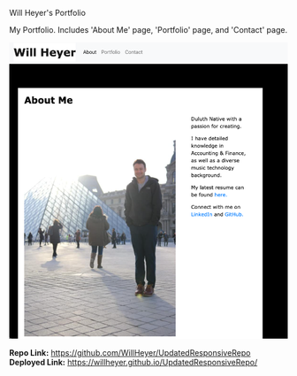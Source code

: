 Will Heyer's Portfolio

My Portfolio. Includes 'About Me' page, 'Portfolio' page, and 'Contact' page.

![alt text](./Assets/Portfolio.png)

<strong> Repo Link:</strong> https://github.com/WillHeyer/UpdatedResponsiveRepo
<br>
<strong>Deployed Link:</strong> https://willheyer.github.io/UpdatedResponsiveRepo/
